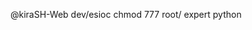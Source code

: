 @kiraSH-Web
dev/esioc
chmod 777 root/
expert python


<!---
kiraSH-Web/kiraSH-Web is a ✨ special ✨ repository because its `README.md` (this file) appears on your GitHub profile.
You can click the Preview link to take a look at your changes.
--->
